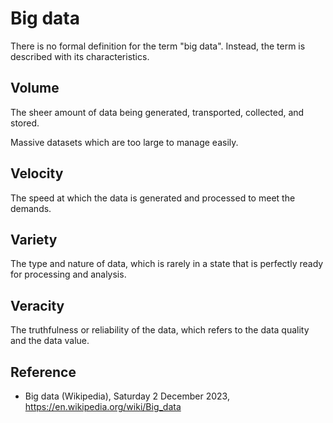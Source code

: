# Big data

There is no formal definition for the term "big data".
Instead, the term is described with its characteristics.

## Volume 

The sheer amount of data being generated, transported, collected, and stored. 

Massive datasets which are too large to manage easily.

## Velocity 

The speed at which the data is generated and processed to meet the demands.

## Variety

The type and nature of data, which is rarely in a state that is perfectly ready for processing and analysis. 

## Veracity

The truthfulness or reliability of the data, which refers to the data quality and the data value.

## Reference

- Big data (Wikipedia), Saturday 2 December 2023, https://en.wikipedia.org/wiki/Big_data
